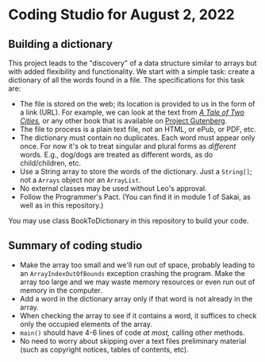# Coding Studio for August 2, 2022

## Building a dictionary

This project leads to the "discovery" of a data structure similar to arrays but with added flexibility and functionality. We start with a simple task: create a dictionary of all the words found in a file. The specifications for this task are:

* The file is stored on the web; its location is provided to us in the form of a link (URL). For example, we can look at the text from *[A Tale of Two Cities](https://www.gutenberg.org/files/98/98-0.txt),* or any other book that is available on [Project Gutenberg](https://www.gutenberg.org/).
* The file to process is a plain text file, not an HTML, or ePub, or PDF, etc.
* The dictionary must contain no duplicates. Each word must appear only once. For now it's ok to treat singular and plural forms as *different* words. E.g., dog/dogs are treated as different words, as do child/children, etc.
* Use a String array to store the words of the dictionary. Just a ``String[]``; not a ``Arrays`` object nor an ``ArrayList``.
* No external classes may be used without Leo's approval.
* Follow the Programmer's Pact. (You can find it in module 1 of Sakai, as well as in this repository.)

You may use class BookToDictionary in this repository to build your code.

## Summary of coding studio

* Make the array too small and we'll run out of space, probably leading to an ``ArrayIndexOutOfBounds`` exception crashing the program. Make the array too large and we may waste memory resources or even run out of memory in the computer.
* Add a word in the dictionary array only if that word is not already in the array.
* When checking the array to see if it contains a word, it suffices to check only the occupied elements of the array.
* ``main()`` should have 4-6 lines of code *at most,* calling other methods.
* No need to worry about skipping over a text files preliminary material (such as copyright notices, tables of contents, etc).